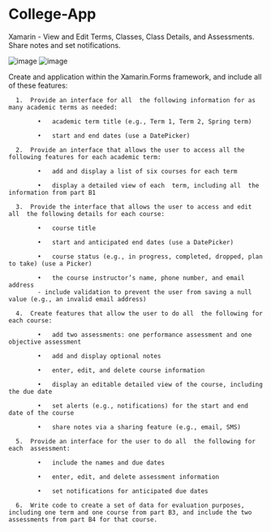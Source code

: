 # College-App
Xamarin - View and Edit Terms, Classes, Class Details, and Assessments. Share notes and set notifications.

![image](https://user-images.githubusercontent.com/60014977/84618725-02e8cb80-aea1-11ea-8d87-122c903aa108.png)
![image](https://user-images.githubusercontent.com/60014977/84855300-c698a500-b031-11ea-82ef-982ef1c03e48.png)

Create and application within the Xamarin.Forms framework, and include all  of these features:

      1.  Provide an interface for all  the following information for as many academic terms as needed:

            •   academic term title (e.g., Term 1, Term 2, Spring term)

            •   start and end dates (use a DatePicker)

      2.  Provide an interface that allows the user to access all the following features for each academic term:

            •   add and display a list of six courses for each term

            •   display a detailed view of each  term, including all  the information from part B1

      3.  Provide the interface that allows the user to access and edit all  the following details for each course:

            •   course title

            •   start and anticipated end dates (use a DatePicker)

            •   course status (e.g., in progress, completed, dropped, plan to take) (use a Picker)

            •   the course instructor’s name, phone number, and email address
            - include validation to prevent the user from saving a null value (e.g., an invalid email address)

      4.  Create features that allow the user to do all  the following for each course:

            •   add two assessments: one performance assessment and one objective assessment

            •   add and display optional notes

            •   enter, edit, and delete course information

            •   display an editable detailed view of the course, including the due date

            •   set alerts (e.g., notifications) for the start and end date of the course

            •   share notes via a sharing feature (e.g., email, SMS)

      5.  Provide an interface for the user to do all  the following for each  assessment:

            •   include the names and due dates

            •   enter, edit, and delete assessment information

            •   set notifications for anticipated due dates
   
      6.  Write code to create a set of data for evaluation purposes, including one term and one course from part B3, and include the two assessments from part B4 for that course.
